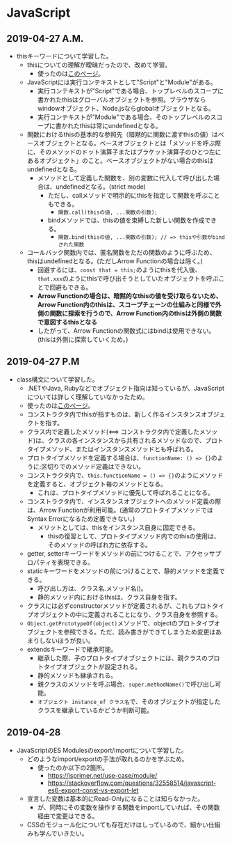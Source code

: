 # JavaScript

## 2019-04-27 A.M.

* thisキーワードについて学習した。
  * thisについての理解が曖昧だったので、改めて学習。
    * 使ったのは[このページ](https://jsprimer.net/basic/function-this/)。
  * JavaScriptには実行コンテキストとして"Script"と"Module"がある。
    + 実行コンテキストが"Script"である場合、トップレベルのスコープに書かれたthisはグローバルオブジェクトを参照。ブラウザならwindowオブジェクト、Node.jsならglobalオブジェクトとなる。
    + 実行コンテキストが"Module"である場合、そのトップレベルのスコープに書かれたthisは常にundefinedとなる。
  * 関数におけるthisの基本的な参照先（暗黙的に関数に渡すthisの値）はベースオブジェクトとなる。ベースオブジェクトとは「メソッドを呼ぶ際に、そのメソッドのドット演算子またはブラケット演算子のひとつ左にあるオブジェクト」のこと。ベースオブジェクトがない場合のthisはundefinedとなる。
    + メソッドとして定義した関数を、別の変数に代入して呼び出した場合は、undefinedとなる。(strict mode)
      * ただし、callメソッドで明示的にthisを指定して関数を呼ぶこともできる。
        + `関数.call(thisの値, ...関数の引数);`
      * bindメソッドでは、thisの値を束縛した新しい関数を作成できる。
        + `関数.bind(thisの値, ...関数の引数); // => thisや引数がbindされた関数`
  * コールバック関数内では、匿名関数をただの関数のように呼ぶため、thisはundefinedとなる。(ただしArrow Functionの場合は除く。)
    + 回避するには、`const that = this;`のようにthisを代入後、`that.xxx`のようにthisで呼び出そうとしていたオブジェクトを呼ぶことで回避もできる。
    + **Arrow Functionの場合は、暗黙的なthisの値を受け取らないため、Arrow Function内のthisは、スコープチェーンの仕組みと同様で外側の関数に探索を行うので、Arrow Function内のthisは外側の関数で意図するthisとなる**
    + したがって、Arrow Functionの関数式にはbindは使用できない。(thisは外側に探索していくため。)

## 2019-04-27 P.M

* class構文について学習した。
  * .NETやJava, Rubyなどでオブジェクト指向は知っているが、JavaScriptについては詳しく理解していなかったため。
   * 使ったのは[このページ](https://jsprimer.net/basic/class/)。
  * コンストラクタ内でthisが指すものは、新しく作るインスタンスオブジェクトを指す。
  * クラス内で定義したメソッド(<==> コンストラクタ内で定義したメソッド)は、クラスの各インスタンスから共有されるメソッドなので、プロトタイプメソッド、またはインスタンスメソッドとも呼ばれる。
  * プロトタイプメソッドを定義する場合は、`functionName: () => {}`のように:区切りでのメソッド定義はできない。
  * コンストラクタ内で、`this.functionName = () => {}`のようにメソッドを定義すると、オブジェクト毎のメソッドとなる。
    * これは、プロトタイプメソッドに優先して呼ばれることになる。
  * コンストラクタ内で、インスタンスオブジェクトへのメソッド定義の際は、Arrow Functionが利用可能。(通常のプロトタイプメソッドではSyntax Errorになるため定義できない。)
    * メリットとしては、thisをインスタンス自身に固定できる。
      * thisの復習として、プロトタイプメソッド内でのthisの使用は、そのメソッドの呼ばれ方に依存する。
  * getter, setterキーワードをメソッドの前につけることで、アクセッサプロパティを表現できる。
  * staticキーワードをメソッドの前につけることで、静的メソッドを定義できる。
    * 呼び出し方は、クラス名.メソッド名()。
    * 静的メソッド内におけるthisは、クラス自身を指す。
  * クラスには必ずconstructorメソッドが定義されるが、これもプロトタイプオブジェクトの中に定義されることになり、クラス自身を参照する。
  * `Object.getPrototypeOf(object)`メソッドで、objectのプロトタイプオブジェクトを参照できる。ただ、読み書きができてしまうため変更はあまりしないほうが良い。
  * extendsキーワードで継承可能。
    * 継承した際、子のプロトタイプオブジェクトには、親クラスのプロトタイプオブジェクトが設定される。
    * 静的メソッドも継承される。
    * 親クラスのメソッドを呼ぶ場合、`super.methodName()`で呼び出し可能。
    * `オブジェクト instance_of クラス名`で、そのオブジェクトが指定したクラスを継承しているかどうか判断可能。

## 2019-04-28

* JavaScriptのES Modulesのexport/importについて学習した。
  * どのようなimport/exportの手法が取れるのかを学ぶため。
    * 使ったのか以下の2箇所。
      * https://jsprimer.net/use-case/module/
      * https://stackoverflow.com/questions/32558514/javascript-es6-export-const-vs-export-let
  * 宣言した変数は基本的にRead-Onlyになることは知らなかった。
    * が、同時にその変数を操作する関数をimportしていれば、その関数経由で変更はできる。
  * CSSのモジュール化についても存在だけはしっているので、細かい仕組みも学んでいきたい。